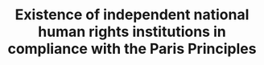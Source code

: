 ---
actual_indicator_available: null
actual_indicator_available_description: null
comments_and_limitations: null
computation_units: null
data_non_statistical: true
date_metadata_updated: null
date_of_national_source_publication: null
disaggregation_categories: null
disaggregation_geography: null
goal_meta_link: http://unstats.un.org/sdgs/files/metadata-compilation/Metadata-Goal-16.pdf
graph_title: Existence of independent national human rights institutions in compliance
  with the Paris Principles
graph_type: line
has_metadata: true
indicator: 16.a.1
indicator_definition: 'Definition This indicator measures the proportion of countries
  that have internationally recognized independent (NHRIs) based on the rules of procedure
  of the International Coordinating Committee of National Institutions (ICC). Concepts
  A National Human Rights Institution is an independent administrative body set up
  by a State to promote and protect human rights. NHRIs are State bodies with a constitutional
  and/or legislative mandate to protect and promote human rights. They are part of
  the State apparatus and are funded by the State. However, they operate and function
  independently from government. While their specific mandate may vary, the general
  role of NHRIs is to address discrimination in all its forms, as well as to promote
  the protection of civil, political, economic, social and cultural rights. Core functions
  of NHRIs include complaint handling, human rights education and making recommendations
  on law reform. Effective NHRIs are an important link between government and civil
  society, in so far as they help bridge the ''protection gap'' between the rights
  of individuals and the responsibilities of the State. Six models of NHRIs exist
  across all regions of the world today, namely: Human rights commissions, Human rights
  ombudsman institutions, Hybrid institutions, Consultative and advisory bodies, Institutes
  and centres and multiple institutions. An Independent NHRI is an institution with
  ''A level'' accreditation status as benchmarked against the United Nations Paris
  Principles, which were adopted by the United Nations General Assembly in 1993.1
  The process of accreditation is conducted through peer review by the Sub-Committee
  on Accreditation (SCA) of the ICC. There are three possible types of accreditation:
  A: Compliance with Paris Principles B: Observer Status '' Not fully in compliance
  with the Paris Principles or insufficient information provided to make a determination
  C: Non-compliant with the Paris Principles Accreditation by the ICC entails a determination
  whether the NHRI is compliant, both in law and practice, with the Paris principles,
  the principal source of the normative standards for NHRIs, as well as with the General
  Observations developed by the SCA. Other international standards may also be taken
  into account by the SCA, including the provisions related to the establishment of
  national mechanisms in the Optional Protocol to the Convention against Torture and
  other Cruel, Inhuman or Degrading Treatment or Punishment as well as in the International
  Convention on the Rights of Persons with Disabilities. Likewise, the SCA looks at
  any NHRI-related recommendation from the international human rights mechanisms,
  notably, the Treaty Bodies, Universal Periodic Review (UPR) and special procedures.
  The process also looks into the effectiveness and level of engagement with international
  human rights systems. Method of computation The indicator is computed as the accreditation
  classification, namely A, B or C of the NHRI.'
indicator_name: Existence of independent national human rights institutions in compliance
  with the Paris Principles
indicator_sort_order: 16-0a-01
indicator_variable: null
international_and_national_references: null
layout: indicator
method_of_computation: ''
national_geographical_coverage: United States
periodicity: null
permalink: /16-a-1/
published: false
rationale_interpretation: "This indicator measures the global continual efforts of\
  \ countries in setting up independent national institutions, through international\
  \ cooperation, to promote inclusive, peaceful and accountable societies. The creation\
  \ and fosterage of a NHRI indicates a State's commitment to promote and protect\
  \ the human rights provided in international human rights instruments. Compliance\
  \ with the Paris Principles vest NHRIs with a broad mandate, competence and power\
  \ to investigate, report on the national human rights situation, and publicise human\
  \ rights through information and education. While NHRIs are essentially state funded,\
  \ they are to maintain independence and pluralism. When vested with a quasi-judicial\
  \ competence, NHRIs handle complaints and assist victims in taking their cases to\
  \ courts making them an essential component in the national human rights protection\
  \ system. These fundamental functions that NHRIs play and their increasing participation\
  \ in the international human rights fora make them important actors in the improvement\
  \ of the human rights situation, including the elimination of discriminatory laws\
  \ and the promotion and enforcement of non-discriminatory laws \nAt the national\
  \ level reporting, the better the accreditation classification of the NHRI reflects\
  \ that it is credible, legitimate, relevant and effective in promoting human rights\
  \ at the national level."
reporting_status: notstarted
scheduled_update_by_SDG_team: null
scheduled_update_by_national_source: null
sdg_goal: 16
source_active_1: true
source_agency_staff_email_1: null
source_agency_staff_name_1: null
source_agency_survey_dataset_1: null
source_notes_1: null
source_organisation_1: null
source_title_1: null
source_url_1: null
target: Strengthen relevant national institutions, including through international
  cooperation, for building capacity at all levels, in particular in developing countries,
  to prevent violence and combat terrorism and crime.
target_id: 16.a
time_period: null
title: Existence of independent national human rights institutions in compliance with
  the Paris Principles
un_custodial_agency: OHCHR
un_designated_tier: '1'
variable_description: null
variable_notes: null
---